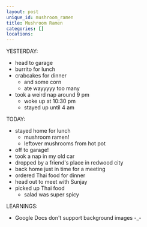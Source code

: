 ```yaml
---
layout: post
unique_id: mushroom_ramen
title: Mushroom Ramen
categories: []
locations: 
---
```


YESTERDAY:
* head to garage
* burrito for lunch
* crabcakes for dinner
  * and some corn
  * ate wayyyyy too many
* took a weird nap around 9 pm
  * woke up at 10:30 pm
  * stayed up until 4 am

TODAY:
* stayed home for lunch
  * mushroom ramen!
  * leftover mushrooms from hot pot
* off to garage!
* took a nap in my old car
* dropped by a friend's place in redwood city
* back home just in time for a meeting
* ordered Thai food for dinner
* head out to meet with Sunjay
* picked up Thai food
  * salad was super spicy

LEARNINGS:
* Google Docs don't support background images -_-
